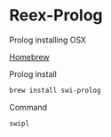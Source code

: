 # Reex-Prolog

Prolog installing OSX 

[Homebrew](http://brew.sh/) 

Prolog install
```sh
brew install swi-prolog 
```
Command
```sh
swipl
```
